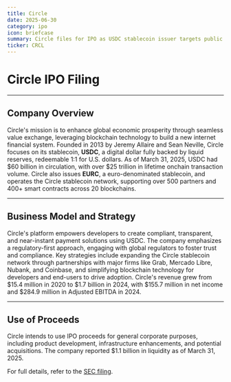 ```yaml
---
title: Circle
date: 2025-06-30
category: ipo
icon: briefcase
summary: Circle files for IPO as USDC stablecoin issuer targets public markets with regulatory-first approach
ticker: CRCL
---
```


# Circle IPO Filing

---

## Company Overview

Circle's mission is to enhance global economic prosperity through seamless value exchange, leveraging blockchain technology to build a new internet financial system. Founded in 2013 by Jeremy Allaire and Sean Neville, Circle focuses on its stablecoin, **USDC**, a digital dollar fully backed by liquid reserves, redeemable 1:1 for U.S. dollars. As of March 31, 2025, USDC had $60 billion in circulation, with over $25 trillion in lifetime onchain transaction volume. Circle also issues **EURC**, a euro-denominated stablecoin, and operates the Circle stablecoin network, supporting over 500 partners and 400+ smart contracts across 20 blockchains.

---

## Business Model and Strategy

Circle's platform empowers developers to create compliant, transparent, and near-instant payment solutions using USDC. The company emphasizes a regulatory-first approach, engaging with global regulators to foster trust and compliance. Key strategies include expanding the Circle stablecoin network through partnerships with major firms like Grab, Mercado Libre, Nubank, and Coinbase, and simplifying blockchain technology for developers and end-users to drive adoption. Circle's revenue grew from $15.4 million in 2020 to $1.7 billion in 2024, with $155.7 million in net income and $284.9 million in Adjusted EBITDA in 2024.

---

## Use of Proceeds

Circle intends to use IPO proceeds for general corporate purposes, including product development, infrastructure enhancements, and potential acquisitions. The company reported $1.1 billion in liquidity as of March 31, 2025.

For full details, refer to the [SEC filing](https://www.sec.gov/Archives/edgar/data/1876042/000119312525132755/d737521ds1a.htm).